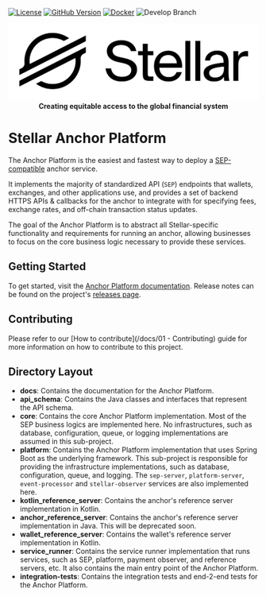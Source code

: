 [![License](https://badgen.net/badge/license/Apache%202/blue?icon=github&label=License)](https://github.com/stellar/java-stellar-anchor-sdk/blob/develop/LICENSE)
[![GitHub Version](https://badgen.net/github/release/stellar/java-stellar-anchor-sdk?icon=github&label=Latest%20release)](https://github.com/stellar/java-stellar-anchor-sdk/releases)
[![Docker](https://badgen.net/badge/Latest%20Release/v2.1.3/blue?icon=docker)](https://hub.docker.com/r/stellar/anchor-platform/tags?page=1&name=release-2.1.3)
![Develop Branch](https://github.com/stellar/java-stellar-anchor-sdk/actions/workflows/wk_push_to_develop.yml/badge.svg?branch=develop)

<div style="text-align: center">
<img alt="Stellar" src="https://github.com/stellar/.github/raw/master/stellar-logo.png" width="558" />
<br/>
<strong>Creating equitable access to the global financial system</strong>
</div>

# Stellar Anchor Platform

The Anchor Platform is the easiest and fastest way to deploy
a [SEP-compatible](https://github.com/stellar/stellar-protocol/tree/master/ecosystem) anchor service.

It implements the majority of standardized API (`SEP`) endpoints that wallets, exchanges, and other applications use,
and provides a set of backend HTTPS APIs & callbacks for the anchor to integrate with for specifying fees, exchange
rates, and off-chain transaction status updates.

The goal of the Anchor Platform is to abstract all Stellar-specific functionality and requirements for running an
anchor, allowing businesses to focus on the core business logic necessary to provide these services.

## Getting Started

To get started, visit the [Anchor Platform documentation](https://developers.stellar.org/docs/category/anchor-platform).
Release notes can be found on the
project's [releases page](https://github.com/stellar/java-stellar-anchor-sdk/releases).

## Contributing

Please refer to our [How to contribute](/docs/01 - Contributing) guide for more information on how to
contribute to this project.

## Directory Layout
- __docs__: Contains the documentation for the Anchor Platform.
- __api_schema__: Contains the Java classes and interfaces that represent the API schema.
- __core__: Contains the core Anchor Platform implementation. Most of the SEP business logics are implemented here. No
  infrastructures, such as database, configuration, queue, or logging implementations are assumed in this sub-project.
- __platform__: Contains the Anchor Platform implementation that uses Spring Boot as the underlying framework. This
  sub-project is responsible for providing the infrastructure implementations, such as database, configuration, queue,
  and logging. The `sep-server`, `platform-server`, `event-processor` and `stellar-observer` services are also implemented here.
- __kotlin_reference_server__: Contains the anchor's reference server implementation in Kotlin.
- __anchor_reference_server__: Contains the anchor's reference server implementation in Java. This will be deprecated soon.
- __wallet_reference_server__: Contains the wallet's reference server implementation in Kotlin.
- __service_runner__: Contains the service runner implementation that runs services, such as SEP, platform, payment
  observer, and reference servers, etc. It also contains the main entry point of the Anchor Platform.
- __integration-tests__: Contains the integration tests and end-2-end tests for the Anchor Platform.

[SEPs]: https://github.com/stellar/stellar-protocol/tree/master/ecosystem

[SEP-6]: https://stellar.org/protocol/sep-6

[SEP-10]: https://stellar.org/protocol/sep-10

[SEP-12]: https://stellar.org/protocol/sep-12

[SEP-24]: https://stellar.org/protocol/sep-24

[SEP-31]: https://stellar.org/protocol/sep-31

[SEP-38]: https://stellar.org/protocol/sep-38

[rfq]: https://en.wikipedia.org/wiki/Request_for_quotation
